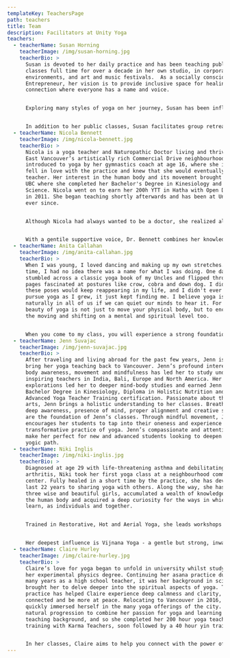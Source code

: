 ```yaml
---
templateKey: TeachersPage
path: teachers
title: Team
description: Facilitators at Unity Yoga
teachers:
  - teacherName: Susan Horning
    teacherImage: /img/susan-horning.jpg
    teacherBio: >
      Susan is devoted to her daily practice and has been teaching public
      classes full time for over a decade in her own studio, in corporate
      environments, and art and music festivals.  As a socially conscious
      Entrepreneur, her vision is to provide inclusive space for healing and
      connection where everyone has a name and voice.


      Exploring many styles of yoga on her journey, Susan has been influenced by a variety of excellent teachers and traditions. She received her initial 200 hour training at Vancouver’s Flow Yoga in 2006, completed her Anusara Yoga Teacher Training (Levels I-III) in 2010, Thai Massage (Teacher Certified) in 2011 and AcroYoga Level I and II certification in Montreal in 2014, and is constantly learning through workshops and classes. Passionate about the healing power of yoga, her classes are a fusion of the flowing grace of Vinyasa, the alignment principles of Anusara / Iyengar, the gentle pace of Hatha yoga, and the wisdom of traditional yoga philosophy. Susan enjoys working with students at every level of practice, and strives to make yoga accessible to those who need it most.


      In addition to her public classes, Susan facilitates group retreats to Salt Spring Island and various locations around the world ([unityretreats.ca](http://unityretreats.ca/)), is a practicing Clinical Herbalist ([unityherbals.ca](http://unityherbals.ca/)) and has a special interest in the esoteric, offering consultations in Four Pillars Astrology (Bazi), Tarot, I-Ching and Flying Star Feng Shui. ([QuanYin.ca](http://quanyin.ca/))
  - teacherName: Nicola Bennett
    teacherImage: /img/nicola-bennett.jpg
    teacherBio: >
      Nicola is a yoga teacher and Naturopathic Doctor living and thriving in
      East Vancouver’s artistically rich Commercial Drive neighbourhood. She was
      introduced to yoga by her gymnastics coach at age 16, where she instantly
      fell in love with the practice and knew that she would eventually become a
      teacher. Her interest in the human body and its movement brought her to
      UBC where she completed her Bachelor's Degree in Kinesiology and Health
      Science. Nicola went on to earn her 200h YTT in Hatha with Open Door Yoga
      in 2011. She began teaching shortly afterwards and has been at Unity Yoga
      ever since.


      Although Nicola had always wanted to be a doctor, she realized along the way that the conventional medical system was not for her. Yoga was the key that unlocked the door to a whole new world of Eastern philosophy and healing traditions, and she soon realized there were more paths to good health than those offered by western medicine. She decided to pursue another four years of school at the Boucher Institute of Naturopathic Medicine where she became a naturopathic doctor. Her studies have enriched her yoga teachings and her classes often focus heavily on anatomy and physiology. She is particularly interested in the nervous system and how one can use breath and mindfulness to balance the nervous system. It is in this state where the body’s innate ability to heal itself, or the Vis medicatrix naturae, is active.


      With a gentile supportive voice, Dr. Bennett combines her knowledge as a naturopathic doctor with her experience as a yoga teacher and long-term practitioner to create a truly unique experience in her classes.
  - teacherName: Anita Callahan
    teacherImage: /img/anita-callahan.jpg
    teacherBio: >
      When I was young, I loved dancing and making up my own stretches. At the
      time, I had no idea there was a name for what I was doing. One day I
      stumbled across a classic yoga book of my Uncles and flipped through the
      pages fascinated at postures like crow, cobra and down dog. I didn't know
      these poses would keep reappearing in my life, and I didn't ever really
      pursue yoga as I grew, it just kept finding me. I believe yoga is present
      naturally in all of us if we can quiet our minds to hear it. For me, the
      beauty of yoga is not just to move your physical body, but to encourage
      the moving and shifting on a mental and spiritual level too.


      When you come to my class, you will experience a strong foundation of alignment, but I hope you sweat and laugh and enjoy some freedom too. I will remind you to breathe, and breathe deeply. I enjoy exploring poses and flowing movement. I am truly a guide to help move you through a sequence and I hope the end result will be that we all find a little more clarity for our everyday lives, because that is when you know yoga is at work. Anita is a ceritified RYT-500, having comleted her 200hr training in 2013 with Y-Yoga, and her 300hr advanced training with Christine Price Clark at the Vancouver School of Yoga and Massage in 2014.
  - teacherName: Jenn Suvajac
    teacherImage: /img/jenn-suvajac.jpg
    teacherBio: >
      After traveling and living abroad for the past few years, Jenn is happy to
      bring her yoga teaching back to Vancouver. Jenn’s profound interest in
      body awareness, movement and mindfulness has led her to study under
      inspiring teachers in India, Bali, Europe and North America. Her
      explorations led her to deeper mind-body studies and earned Jenn a
      Bachelor Degree in Kinesiology, Diploma in Holistic Nutrition and 500 Hr
      Advanced Yoga Teacher Training certification. Passionate about the healing
      arts, Jenn brings a holistic understanding to her classes. Breath work,
      deep awareness, presence of mind, proper alignment and creative sequencing
      are the foundation of Jenn’s classes. Through mindful movement, Jenn
      encourages her students to tap into their oneness and experience the
      transformative practice of yoga. Jenn’s compassionate and attentive style
      make her perfect for new and advanced students looking to deepen their
      yogic path.
  - teacherName: Niki Inglis
    teacherImage: /img/niki-inglis.jpg
    teacherBio: >
      Diagnosed at age 29 with life-threatening asthma and debilitating
      arthritis, Niki took her first yoga class at a neighbourhood community
      center. Fully healed in a short time by the practice, she has devoted the
      last 22 years to sharing yoga with others. Along the way, she has raised
      three wise and beautiful girls, accumulated a wealth of knowledge about
      the human body and acquired a deep curiosity for the ways in which we
      learn, as individuals and together.


      Trained in Restorative, Hot and Aerial Yoga, she leads workshops and retreats worldwide. Her classes invite you to move more slowly, in order to feel more deeply. Gentle myofascial release techniques, yoga postures, the breath, music and deep rest are combined to create an environment where your body and mind can learn to find ease.


      Her deepest influence is Vijnana Yoga - a gentle but strong, inwardly-focused practice - and she strives to bring its sense of presence and peace to all of her classes. Niki encourages questions, community and connection above all else and gratitude towards her teachers, students included, guides her every move.
  - teacherName: Claire Hurley
    teacherImage: /img/claire-hurley.jpg
    teacherBio: >
      Claire’s love for yoga began to unfold in university whilst studying for
      her experimental physics degree. Continuing her asana practice during her
      many years as a high school teacher, it was her background in science that
      brought her to delve deeper into the spiritual aspects of yoga. The
      practice has helped Claire experience deep calmness and clarity, feel more
      connected and be more at peace. Relocating to Vancouver in 2016, Claire
      quickly immersed herself in the many yoga offerings of the city. It was a
      natural progression to combine her passion for yoga and learning with her
      teaching background, and so she completed her 200 hour yoga teacher
      training with Karma Teachers, soon followed by a 40 hour yin training.


      In her classes, Claire aims to help you connect with the power of your breath, the joy of moving in your body, the art of sharing in community and the many holistic benefits of your yoga practice that you can take off your mat. She recognises the honour that comes with being in the sacred seat of teacher, and wishes to give students a space to tune inwards and intuitively find what they need.
---
```

